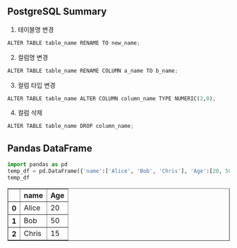## PostgreSQL Summary

1. 테이블명 변경


```python
ALTER TABLE table_name RENAME TO new_name;
```

2. 컬럼명 변경


```python
ALTER TABLE table_name RENAME COLUMN a_name TO b_name;
```

3. 컬럼 타입 변경


```python
ALTER TABLE table_name ALTER COLUMN column_name TYPE NUMERIC(2,0);
```

4. 컬럼 삭제


```python
ALTER TABLE table_name DROP column_name;
```

## Pandas DataFrame


```python
import pandas as pd
temp_df = pd.DataFrame({'name':['Alice', 'Bob', 'Chris'], 'Age':[20, 50, 15]})
temp_df
```




<div>
<style scoped>
    .dataframe tbody tr th:only-of-type {
        vertical-align: middle;
    }

    .dataframe tbody tr th {
        vertical-align: top;
    }

    .dataframe thead th {
        text-align: right;
    }
</style>
<table border="1" class="dataframe">
  <thead>
    <tr style="text-align: right;">
      <th></th>
      <th>name</th>
      <th>Age</th>
    </tr>
  </thead>
  <tbody>
    <tr>
      <th>0</th>
      <td>Alice</td>
      <td>20</td>
    </tr>
    <tr>
      <th>1</th>
      <td>Bob</td>
      <td>50</td>
    </tr>
    <tr>
      <th>2</th>
      <td>Chris</td>
      <td>15</td>
    </tr>
  </tbody>
</table>
</div>


